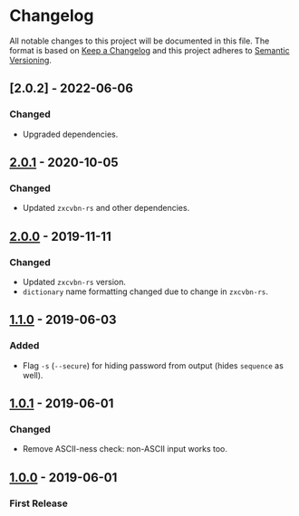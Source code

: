 # Changelog
All notable changes to this project will be documented in this file.
The format is based on [Keep a Changelog](http://keepachangelog.com/en/1.0.0/)
and this project adheres to [Semantic Versioning](http://semver.org/spec/v2.0.0.html).

## [2.0.2] - 2022-06-06
### Changed
- Upgraded dependencies.

## [2.0.1] - 2020-10-05
### Changed
- Updated `zxcvbn-rs` and other dependencies.

## [2.0.0] - 2019-11-11
### Changed
- Updated `zxcvbn-rs` version.
- `dictionary` name formatting changed due to change in `zxcvbn-rs`.

## [1.1.0] - 2019-06-03
### Added
- Flag `-s` (`--secure`) for hiding password from output (hides `sequence` as well).

## [1.0.1] - 2019-06-01
### Changed
- Remove ASCII-ness check: non-ASCII input works too.

## [1.0.0] - 2019-06-01
### First Release

[2.0.1]: https://github.com/u32i64/zxcvbn-cli/compare/v2.0.1...v2.0.2
[2.0.1]: https://github.com/u32i64/zxcvbn-cli/compare/v2.0.0...v2.0.1
[2.0.0]: https://github.com/u32i64/zxcvbn-cli/compare/v1.1.0...v2.0.0
[1.1.0]: https://github.com/u32i64/zxcvbn-cli/compare/v1.0.1...v1.1.0
[1.0.1]: https://github.com/u32i64/zxcvbn-cli/compare/v1.0.0...v1.0.1
[1.0.0]: https://github.com/u32i64/zxcvbn-cli/releases/tag/v1.0.0
